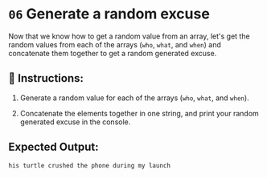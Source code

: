 # `06` Generate a random excuse

Now that we know how to get a random value from an array, let's get the random values from each of the arrays (`who`, `what`, and `when`) and concatenate them together to get a random generated excuse.

## 📝 Instructions:

1. Generate a random value for each of the arrays (`who`, `what`, and `when`).

2. Concatenate the elements together in one string, and print your random generated excuse in the console.

## Expected Output:

```js
his turtle crushed the phone during my launch
```